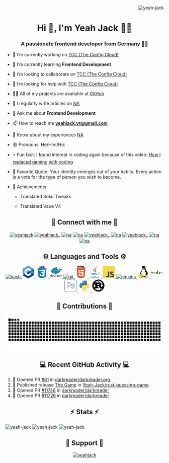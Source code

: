 <p align="right"> <img src="https://komarev.com/ghpvc/?username=yeah-jack&label=Profile%20views&style=flat" alt="yeah-jack" /> </p>

<h1 align="center">Hi 👋, I'm Yeah Jack 👨‍💻</h1>
<h3 align="center">A passionate frontend developer from Germany 🥨🍻</h3>

- 🔭 I’m currently working on [TCC (The Config Cloud)](https://github.com/Yeah-Jack/TCC)

- 🌱 I’m currently learning **Frontend Development**

- 👯 I’m looking to collaborate on [TCC (The Config Cloud)](https://github.com/Yeah-Jack/TCC)

- 🤝 I’m looking for help with [TCC (The Config Cloud)](https://github.com/Yeah-Jack/TCC)

- 👨‍💻 All of my projects are available at [GitHub](https://github.com/Yeah-Jack?tab=repositories)

- 📝 I regularly write articles on [NA](NA)

- 💬 Ask me about **Frontend Development**

- 📫 How to reach me **yeahjack.yt@gmail.com**

- 📄 Know about my experiences [NA](NA)

- 😄 Pronouns: He/Him/His

- ⚡ Fun fact: I found interest in coding again because of this video: [How I replaced gaming with coding](https://youtu.be/qBC6VHhj64c)

- 💭 Favorite Quote: Your identity emerges out of your habits. Every action is a vote for the type of person you wish to become.

- 💪 Achievements:

  - Translated Solar Tweaks

  - Translated Vape V4

<h2 align="center">🤝 Connect with me 🤝</h2>
<p align="center">
  <a href="https://codepen.io/yeahjack" target="blank"> <img align="center" src="https://raw.githubusercontent.com/rahuldkjain/github-profile-readme-generator/master/src/images/icons/Social/codepen.svg" alt="yeahjack" height="30" width="40" /></a>
  <a href="https://twitter.com/yeahjack_" target="blank"> <img align="center" src="https://raw.githubusercontent.com/rahuldkjain/github-profile-readme-generator/master/src/images/icons/Social/twitter.svg" alt="yeahjack_" height="30" width="40" /></a>
  <a href="https://linkedin.com/in/na" target="blank"> <img align="center" src="https://raw.githubusercontent.com/rahuldkjain/github-profile-readme-generator/master/src/images/icons/Social/linked-in-alt.svg" alt="na" height="30" width="40" /></a>
  <a href="https://www.facebook.com/yeahjack0" target="blank"> <img align="center" src="https://raw.githubusercontent.com/rahuldkjain/github-profile-readme-generator/master/src/images/icons/Social/facebook.svg" alt="na" height="30" width="40" /></a>
  <a href="https://instagram.com/yeahjack_" target="blank"> <img align="center" src="https://raw.githubusercontent.com/rahuldkjain/github-profile-readme-generator/master/src/images/icons/Social/instagram.svg" alt="yeahjack_" height="30" width="40" /></a>
  <a href="https://www.behance.net/yeahjack" target="blank"> <img align="center" src="https://raw.githubusercontent.com/rahuldkjain/github-profile-readme-generator/master/src/images/icons/Social/behance.svg" alt="na" height="30" width="40" /></a>
  <a href="https://www.youtube.com/channel/UCcPk9cZSVXpabjFHeRysiWA" target="blank"> <img align="center" src="https://raw.githubusercontent.com/rahuldkjain/github-profile-readme-generator/master/src/images/icons/Social/youtube.svg" alt="yeahjack_" height="30" width="40" /></a>
  <a href="https://www.leetcode.com/na" target="blank"> <img align="center" src="https://raw.githubusercontent.com/rahuldkjain/github-profile-readme-generator/master/src/images/icons/Social/leet-code.svg" alt="na" height="30" width="40" /></a>
  <a href="https://discord.com/users/588774210998894618" target="blank"> <img align="center" src="https://raw.githubusercontent.com/rahuldkjain/github-profile-readme-generator/master/src/images/icons/Social/discord.svg" alt="na" height="30" width="40" /></a>
</p>


<h2 align="center">⚙️ Languages and Tools ⚙️</h2>
<p align="center">
  <a href="https://www.gnu.org/software/bash/" target="_blank" rel="noreferrer"> <img src="https://www.vectorlogo.zone/logos/gnu_bash/gnu_bash-icon.svg" alt="bash" width="40" height="40"/> </a>
  <a href="https://www.w3schools.com/cpp/" target="_blank" rel="noreferrer"> <img src="https://raw.githubusercontent.com/devicons/devicon/master/icons/cplusplus/cplusplus-original.svg" alt="cplusplus" width="40" height="40"/> </a>
  <a href="https://www.w3schools.com/css/" target="_blank" rel="noreferrer"> <img src="https://raw.githubusercontent.com/devicons/devicon/master/icons/css3/css3-original-wordmark.svg" alt="css3" width="40" height="40"/> </a>
  <a href="https://www.docker.com/" target="_blank" rel="noreferrer"> <img src="https://raw.githubusercontent.com/devicons/devicon/master/icons/docker/docker-original-wordmark.svg" alt="docker" width="40" height="40"/> </a>
  <a href="https://git-scm.com/" target="_blank" rel="noreferrer"> <img src="https://www.vectorlogo.zone/logos/git-scm/git-scm-icon.svg" alt="git" width="40" height="40"/> </a>
  <a href="https://www.w3.org/html/" target="_blank" rel="noreferrer"> <img src="https://raw.githubusercontent.com/devicons/devicon/master/icons/html5/html5-original-wordmark.svg" alt="html5" width="40" height="40"/> </a>
  <a href="https://www.java.com" target="_blank" rel="noreferrer"> <img src="https://raw.githubusercontent.com/devicons/devicon/master/icons/java/java-original.svg" alt="java" width="40" height="40"/> </a>
  <a href="https://developer.mozilla.org/en-US/docs/Web/JavaScript" target="_blank" rel="noreferrer"> <img src="https://raw.githubusercontent.com/devicons/devicon/master/icons/javascript/javascript-original.svg" alt="javascript" width="40" height="40"/> </a>
  <a href="https://www.jenkins.io" target="_blank" rel="noreferrer"> <img src="https://www.vectorlogo.zone/logos/jenkins/jenkins-icon.svg" alt="jenkins" width="40" height="40"/> </a>
  <a href="https://www.linux.org/" target="_blank" rel="noreferrer"> <img src="https://raw.githubusercontent.com/devicons/devicon/master/icons/linux/linux-original.svg" alt="linux" width="40" height="40"/> </a>
  <a href="https://nodejs.org" target="_blank" rel="noreferrer"> <img src="https://raw.githubusercontent.com/devicons/devicon/master/icons/nodejs/nodejs-original-wordmark.svg" alt="nodejs" width="40" height="40"/> </a>
  <a href="https://www.photoshop.com/en" target="_blank" rel="noreferrer"> <img src="https://raw.githubusercontent.com/devicons/devicon/master/icons/photoshop/photoshop-line.svg" alt="photoshop" width="40" height="40"/> </a>
  <a href="https://www.python.org" target="_blank" rel="noreferrer"> <img src="https://raw.githubusercontent.com/devicons/devicon/master/icons/python/python-original.svg" alt="python" width="40" height="40"/> </a>
  <a href="https://www.rust-lang.org" target="_blank" rel="noreferrer"> <img src="https://raw.githubusercontent.com/devicons/devicon/master/icons/rust/rust-plain.svg" alt="rust" width="40" height="40"/> </a>
</p>


<h2 align="center">🐍 Contributions 🐍</h2>
<picture>
  <source media="(prefers-color-scheme: dark)" srcset="https://raw.githubusercontent.com/yeah-jack/yeah-jack/output/github-contribution-grid-snake-dark.svg">
  <source media="(prefers-color-scheme: light)" srcset="https://raw.githubusercontent.com/yeah-jack/yeah-jack/output/github-contribution-grid-snake.svg">
  <img alt="github contribution grid snake animation" src="https://raw.githubusercontent.com/yeah-jack/yeah-jack/output/github-contribution-grid-snake.svg">
</picture>


<h2 align="center">💻 Recent GitHub Activity 💻</h2>

<!--START_SECTION:activity-->
1. 💪 Opened PR [#61](https://github.com/darkreader/darkreader.org/pull/61) in [darkreader/darkreader.org](https://github.com/darkreader/darkreader.org)
2. 🚀 Published release [The Game](https://github.com/Yeah-Jack/rust-guessing-game/releases/tag/0.1.0) in [Yeah-Jack/rust-guessing-game](https://github.com/Yeah-Jack/rust-guessing-game)
3. 💪 Opened PR [#11746](https://github.com/darkreader/darkreader/pull/11746) in [darkreader/darkreader](https://github.com/darkreader/darkreader)
4. 💪 Opened PR [#11726](https://github.com/darkreader/darkreader/pull/11726) in [darkreader/darkreader](https://github.com/darkreader/darkreader)
<!--END_SECTION:activity-->


<h2 align="center">⚡ Stats ⚡</h2>
<img align="center" src="https://github-profile-trophy.vercel.app/?username=yeah-jack&theme=algolia&no-bg=true" alt="yeah-jack"/>
<img align="center" src="https://github-readme-stats.vercel.app/api?username=yeah-jack&show_icons=true&count_private=true&theme=transparent&title_color=8E2DE2&text_color=fff&icon_color=8E2DE2&locale=en" alt="yeah-jack"/>
<img align="center" src="https://github-readme-stats.vercel.app/api/top-langs?username=yeah-jack&show_icons=true&count_private=true&theme=transparent&title_color=8E2DE2&text_color=fff&icon_color=8E2DE2&locale=en&layout=compact" alt="yeah-jack"/>


<h2 align="center">🤗 Support 🤗</h2>
<p align="center">
  <a href="https://ko-fi.com/yeahjack"> <img src="https://cdn.ko-fi.com/cdn/kofi6.png" height="50" width="210" alt="yeahjack" /></a>
</p>

